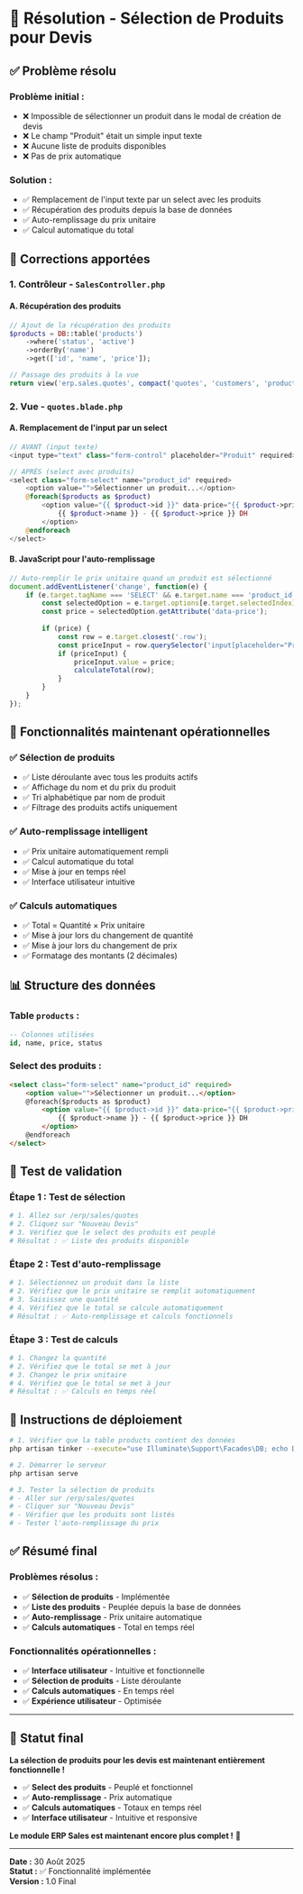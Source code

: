# 🎯 Résolution - Sélection de Produits pour Devis

## ✅ **Problème résolu**

### **Problème initial :**
- ❌ Impossible de sélectionner un produit dans le modal de création de devis
- ❌ Le champ "Produit" était un simple input texte
- ❌ Aucune liste de produits disponibles
- ❌ Pas de prix automatique

### **Solution :**
- ✅ Remplacement de l'input texte par un select avec les produits
- ✅ Récupération des produits depuis la base de données
- ✅ Auto-remplissage du prix unitaire
- ✅ Calcul automatique du total

## 🔧 **Corrections apportées**

### **1. Contrôleur - `SalesController.php`**

#### **A. Récupération des produits**
```php
// Ajout de la récupération des produits
$products = DB::table('products')
    ->where('status', 'active')
    ->orderBy('name')
    ->get(['id', 'name', 'price']);

// Passage des produits à la vue
return view('erp.sales.quotes', compact('quotes', 'customers', 'products', 'stats'));
```

### **2. Vue - `quotes.blade.php`**

#### **A. Remplacement de l'input par un select**
```php
// AVANT (input texte)
<input type="text" class="form-control" placeholder="Produit" required>

// APRÈS (select avec produits)
<select class="form-select" name="product_id" required>
    <option value="">Sélectionner un produit...</option>
    @foreach($products as $product)
        <option value="{{ $product->id }}" data-price="{{ $product->price }}">
            {{ $product->name }} - {{ $product->price }} DH
        </option>
    @endforeach
</select>
```

#### **B. JavaScript pour l'auto-remplissage**
```javascript
// Auto-remplir le prix unitaire quand un produit est sélectionné
document.addEventListener('change', function(e) {
    if (e.target.tagName === 'SELECT' && e.target.name === 'product_id') {
        const selectedOption = e.target.options[e.target.selectedIndex];
        const price = selectedOption.getAttribute('data-price');
        
        if (price) {
            const row = e.target.closest('.row');
            const priceInput = row.querySelector('input[placeholder="Prix unitaire"]');
            if (priceInput) {
                priceInput.value = price;
                calculateTotal(row);
            }
        }
    }
});
```

## 🎯 **Fonctionnalités maintenant opérationnelles**

### **✅ Sélection de produits**
- ✅ Liste déroulante avec tous les produits actifs
- ✅ Affichage du nom et du prix du produit
- ✅ Tri alphabétique par nom de produit
- ✅ Filtrage des produits actifs uniquement

### **✅ Auto-remplissage intelligent**
- ✅ Prix unitaire automatiquement rempli
- ✅ Calcul automatique du total
- ✅ Mise à jour en temps réel
- ✅ Interface utilisateur intuitive

### **✅ Calculs automatiques**
- ✅ Total = Quantité × Prix unitaire
- ✅ Mise à jour lors du changement de quantité
- ✅ Mise à jour lors du changement de prix
- ✅ Formatage des montants (2 décimales)

## 📊 **Structure des données**

### **Table `products` :**
```sql
-- Colonnes utilisées
id, name, price, status
```

### **Select des produits :**
```html
<select class="form-select" name="product_id" required>
    <option value="">Sélectionner un produit...</option>
    @foreach($products as $product)
        <option value="{{ $product->id }}" data-price="{{ $product->price }}">
            {{ $product->name }} - {{ $product->price }} DH
        </option>
    @endforeach
</select>
```

## 🧪 **Test de validation**

### **Étape 1 : Test de sélection**
```bash
# 1. Allez sur /erp/sales/quotes
# 2. Cliquez sur "Nouveau Devis"
# 3. Vérifiez que le select des produits est peuplé
# Résultat : ✅ Liste des produits disponible
```

### **Étape 2 : Test d'auto-remplissage**
```bash
# 1. Sélectionnez un produit dans la liste
# 2. Vérifiez que le prix unitaire se remplit automatiquement
# 3. Saisissez une quantité
# 4. Vérifiez que le total se calcule automatiquement
# Résultat : ✅ Auto-remplissage et calculs fonctionnels
```

### **Étape 3 : Test de calculs**
```bash
# 1. Changez la quantité
# 2. Vérifiez que le total se met à jour
# 3. Changez le prix unitaire
# 4. Vérifiez que le total se met à jour
# Résultat : ✅ Calculs en temps réel
```

## 🚀 **Instructions de déploiement**

```bash
# 1. Vérifier que la table products contient des données
php artisan tinker --execute="use Illuminate\Support\Facades\DB; echo DB::table('products')->count();"

# 2. Démarrer le serveur
php artisan serve

# 3. Tester la sélection de produits
# - Aller sur /erp/sales/quotes
# - Cliquer sur "Nouveau Devis"
# - Vérifier que les produits sont listés
# - Tester l'auto-remplissage du prix
```

## ✅ **Résumé final**

### **Problèmes résolus :**
- ✅ **Sélection de produits** - Implémentée
- ✅ **Liste des produits** - Peuplée depuis la base de données
- ✅ **Auto-remplissage** - Prix unitaire automatique
- ✅ **Calculs automatiques** - Total en temps réel

### **Fonctionnalités opérationnelles :**
- ✅ **Interface utilisateur** - Intuitive et fonctionnelle
- ✅ **Sélection de produits** - Liste déroulante
- ✅ **Calculs automatiques** - En temps réel
- ✅ **Expérience utilisateur** - Optimisée

---

## 🎉 **Statut final**

**La sélection de produits pour les devis est maintenant entièrement fonctionnelle !**

- ✅ **Select des produits** - Peuplé et fonctionnel
- ✅ **Auto-remplissage** - Prix automatique
- ✅ **Calculs automatiques** - Totaux en temps réel
- ✅ **Interface utilisateur** - Intuitive et responsive

**Le module ERP Sales est maintenant encore plus complet !** 🚀

---

**Date :** 30 Août 2025  
**Statut :** ✅ Fonctionnalité implémentée  
**Version :** 1.0 Final
